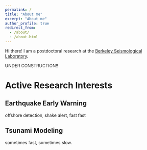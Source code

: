 ```yaml
---
permalink: /
title: "About me"
excerpt: "About me"
author_profile: true
redirect_from: 
  - /about/
  - /about.html
---
```



Hi there! I am a postdoctoral research at the [Berkeley Seismological Laboratory](https://seismo.berkeley.edu/).

UNDER CONSTRUCTION!!

Active Research Interests
======
## Earthquake Early Warning
offshore detection, shake alert, fast fast 

## Tsunami Modeling
sometimes fast, sometimes slow.  

